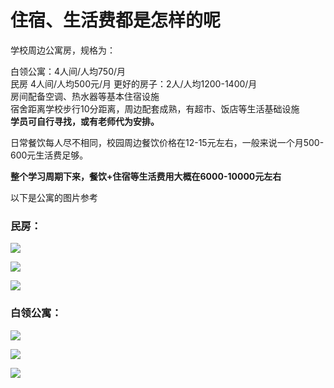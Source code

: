 # 住宿、生活费都是怎样的呢

学校周边公寓房，规格为：  

白领公寓：4人间/人均750/月    
民房 4人间/人均500元/月
更好的房子：2人/人均1200-1400/月     
房间配备空调、热水器等基本住宿设施  
宿舍距离学校步行10分距离，周边配套成熟，有超市、饭店等生活基础设施  
**学员可自行寻找，或有老师代为安排。**   

日常餐饮每人尽不相同，校园周边餐饮价格在12-15元左右，一般来说一个月500-600元生活费足够。

**整个学习周期下来，餐饮+住宿等生活费用大概在6000-10000元左右** 

以下是公寓的图片参考  
        
### 民房：
		
![](https://hcdn1.luffycity.com/data/knight/01.jpg)  

![](https://hcdn1.luffycity.com/data/knight/02.jpg)  

![](https://hcdn1.luffycity.com/data/knight/03.jpg)  

  
### 白领公寓：

![](https://hcdn1.luffycity.com/data/knight/04.jpg)  


![](https://hcdn1.luffycity.com/data/knight/05.jpg)  


![](https://hcdn1.luffycity.com/data/knight/06.jpg)  



